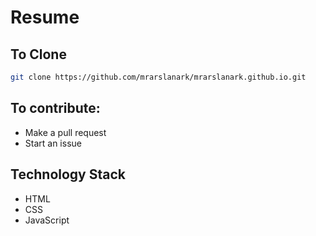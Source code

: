 # Resume

## To Clone
```bash
git clone https://github.com/mrarslanark/mrarslanark.github.io.git
```

## To contribute:
* Make a pull request
* Start an issue

## Technology Stack
* HTML
* CSS
* JavaScript
